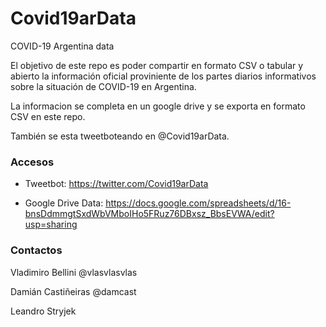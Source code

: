 # Covid19arData
COVID-19 Argentina data

El objetivo de este repo es poder compartir en formato CSV o tabular y abierto la información oficial proviniente de los partes diarios informativos sobre la situación de COVID-19 en Argentina.

La informacion se completa en un google drive y se exporta en formato CSV en este repo.

También se esta tweetboteando en @Covid19arData. 

### Accesos
* Tweetbot: 
https://twitter.com/Covid19arData 

* Google Drive Data:
https://docs.google.com/spreadsheets/d/16-bnsDdmmgtSxdWbVMboIHo5FRuz76DBxsz_BbsEVWA/edit?usp=sharing

### Contactos

Vladimiro Bellini @vlasvlasvlas

Damián Castiñeiras @damcast

Leandro Stryjek
